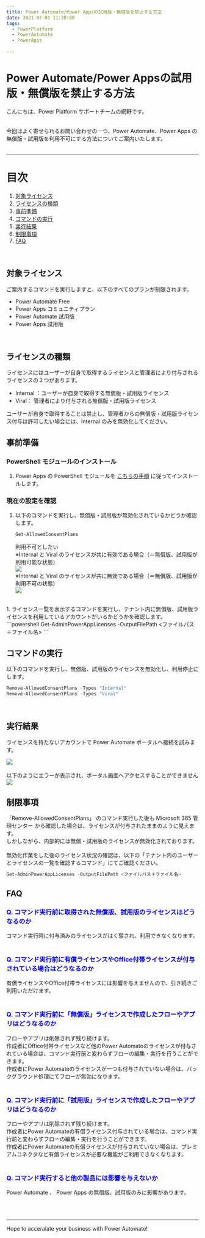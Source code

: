 ```yaml
---
title: Power Automate/Power Appsの試用版・無償版を禁止する方法
date: 2021-07-01 11:30:00
tags:
  - PowerPlatform
  - PowerAutomate
  - PowerApps
  
---
```


# Power Automate/Power Appsの試用版・無償版を禁止する方法

こんにちは、Power Platform サポートチームの網野です。

<br>
今回はよく寄せられるお問い合わせの一つ、Power Automate、Power Apps の無償版・試用版を利用不可にする方法についてご案内いたします。<br>
<br>
<!-- more -->

---

# 目次
1. [対象ライセンス](#anchor-license)
1. [ライセンスの種類](#anchor-license-type)
1. [事前準備](#anchor-preparation)
1. [コマンドの実行](#anchor-command)
1. [実行結果](#anchor-result)
1. [制限事項](#anchor-limitation)
1. [FAQ](#anchor-faq)

<br>

<a id='anchor-license'></a>

## 対象ライセンス
ご案内するコマンドを実行しますと、以下のすべてのプランが制限されます。
- Power Automate Free
- Power Apps コミュニティプラン
- Power Automate 試用版
- Power Apps 試用版

<br>

<a id='anchor-license-type'></a>

## ライセンスの種類
ライセンスにはユーザーが自身で取得するライセンスと管理者により付与されるライセンスの２つがあります。<br>

- Internal ：ユーザーが自身で取得する無償版・試用版ライセンス<br>
- Viral： 管理者により付与される無償版・試用版ライセンス<br>

ユーザーが自身で取得することは禁止し、管理者からの無償版・試用版ライセンス付与は許可したい場合には、Internal のみを無効化してください。<br>

<a id='anchor-preparation'></a>

## 事前準備
### PowerShell モジュールのインストール
1. Power Apps の PowerShell モジュールを [こちらの手順](https://docs.microsoft.com/ja-jp/power-platform/admin/powerapps-powershell#installation) に従ってインストールします。

### 現在の設定を確認<br>
1. 以下のコマンドを実行し、無償版・試用版が無効化されているかどうか確認します。<br>
   ```powershell 
   Get-AllowedConsentPlans
   ```
   利用不可としたい<br>
   ※Internal と Viral のライセンスが共に有効である場合（＝無償版、試用版が利用可能な状態）<br>
    ![](./How-to-block-free-and-trial-licenses/Get-AllowedConsentPlans.png)<br>
   ※Internal と Viral のライセンスが共に無効である場合（＝無償版、試用版が利用不可の状態）<br>
    ![](./How-to-block-free-and-trial-licenses/Get-AllowedConsentPlans-false.png)<br>
<br>
1. ライセンス一覧を表示するコマンドを実行し、テナント内に無償版、試用版ライセンスを利用しているアカウントがいるかどうかを確認します。<br>
   ```powershell 
   Get-AdminPowerAppLicenses -OutputFilePath <ファイルパス＋ファイル名>
   ```

<a id='anchor-command'></a>

## コマンドの実行
以下のコマンドを実行し、無償版、試用版のライセンスを無効化し、利用停止にします。
```powershell 
Remove-AllowedConsentPlans -Types "Internal"
Remove-AllowedConsentPlans -Types "Viral"
```
<br>

<a id='anchor-result'></a>

## 実行結果
ライセンスを持たないアカウントで Power Automate ポータルへ接続を試みます。

   ![](./How-to-block-free-and-trial-licenses/power-automate-portal.png)<br>
   <br>
   以下のようにエラーが表示され、ポータル画面へアクセスすることができません<br>
   ![](./How-to-block-free-and-trial-licenses/error1.png)<br>

<a id='anchor-limitation'></a>

## 制限事項
「Remove-AllowedConsentPlans」 のコマンド実行した後も Microsoft 365 管理センター から確認した場合は、ライセンスが付与されたままのように見えます。<br>
しかしながら、内部的には無償・試用版のライセンスが無効化されております。<br>
<br>
無効化作業をした後のライセンス状況の確認は、以下の「テナント内のユーザーとライセンスの一覧を確認するコマンド」にてご確認ください。<br>
   ```powershell 
   Get-AdminPowerAppLicenses -OutputFilePath <ファイルパス＋ファイル名>
   ```

<a id='anchor-faq'></a>

## FAQ
### <font color=blue>Q. コマンド実行前に取得された無償版、試用版のライセンスはどうなるのか</font>
   コマンド実行時に付与済みのライセンスがはく奪され、利用できなくなります。<br>
   <br>
### <font color=blue>Q. コマンド実行前に有償ライセンスやOffice付帯ライセンスが付与されている場合はどうなるのか</font>
   有償ライセンスやOffice付帯ライセンスには影響を与えませんので、引き続きご利用いただけます。<br>
   <br>
### <font color=blue>Q. コマンド実行前に「無償版」ライセンスで作成したフローやアプリはどうなるのか</font>
   フローやアプリは削除されず残り続けます。<br>
   作成者にOffice付帯ライセンスなど他のPower Automateのライセンスが付与されている場合は、コマンド実行前と変わらずフローの編集・実行を行うことができます。<br>
   作成者にPower Automateのライセンスが一つも付与されていない場合は、バックグラウンド処理にてフローが無効になります。<br>
   <br>
### <font color=blue>Q. コマンド実行前に「試用版」ライセンスで作成したフローやアプリはどうなるのか</font>
   フローやアプリは削除されず残り続けます。<br>
   作成者にPower Automateの有償ライセンス付与されている場合は、コマンド実行前と変わらずフローの編集・実行を行うことができます。<br>
   作成者にPower Automateの有償ライセンスが付与されていない場合は、プレミアムコネクタなど有償ライセンスが必要な機能がご利用できなくなります。<br>
   <br>
### <font color=blue>Q. コマンド実行すると他の製品には影響を与えないか</font>
  Power Automate 、 Power Apps の無償版、試用版のみに影響があります。<br>
    <br>


<br>

---
Hope to acceralate your business with Power Automate!
